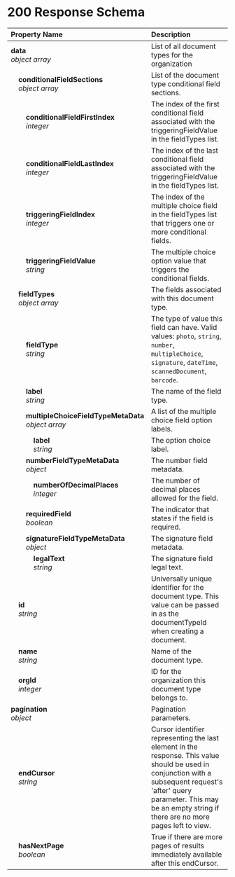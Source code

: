 # 200 Response Schema
| Property Name | Description |
| :------------ | :---------- |
| **data**<br/>_object array_ | List of all document types for the organization |
| **&nbsp;&nbsp;&nbsp;&nbsp;conditionalFieldSections**<br/>_&nbsp;&nbsp;&nbsp;&nbsp;object array_ | List of the document type conditional field sections. |
| **&nbsp;&nbsp;&nbsp;&nbsp;&nbsp;&nbsp;&nbsp;&nbsp;conditionalFieldFirstIndex**<br/>_&nbsp;&nbsp;&nbsp;&nbsp;&nbsp;&nbsp;&nbsp;&nbsp;integer_ | The index of the first conditional field associated with the triggeringFieldValue in the fieldTypes list. |
| **&nbsp;&nbsp;&nbsp;&nbsp;&nbsp;&nbsp;&nbsp;&nbsp;conditionalFieldLastIndex**<br/>_&nbsp;&nbsp;&nbsp;&nbsp;&nbsp;&nbsp;&nbsp;&nbsp;integer_ | The index of the last conditional field associated with the triggeringFieldValue in the fieldTypes list. |
| **&nbsp;&nbsp;&nbsp;&nbsp;&nbsp;&nbsp;&nbsp;&nbsp;triggeringFieldIndex**<br/>_&nbsp;&nbsp;&nbsp;&nbsp;&nbsp;&nbsp;&nbsp;&nbsp;integer_ | The index of the multiple choice field in the fieldTypes list that triggers one or more conditional fields. |
| **&nbsp;&nbsp;&nbsp;&nbsp;&nbsp;&nbsp;&nbsp;&nbsp;triggeringFieldValue**<br/>_&nbsp;&nbsp;&nbsp;&nbsp;&nbsp;&nbsp;&nbsp;&nbsp;string_ | The multiple choice option value that triggers the conditional fields. |
| **&nbsp;&nbsp;&nbsp;&nbsp;fieldTypes**<br/>_&nbsp;&nbsp;&nbsp;&nbsp;object array_ | The fields associated with this document type. |
| **&nbsp;&nbsp;&nbsp;&nbsp;&nbsp;&nbsp;&nbsp;&nbsp;fieldType**<br/>_&nbsp;&nbsp;&nbsp;&nbsp;&nbsp;&nbsp;&nbsp;&nbsp;string_ | The type of value this field can have. Valid values: `photo`, `string`, `number`, `multipleChoice`, `signature`, `dateTime`, `scannedDocument`, `barcode`. |
| **&nbsp;&nbsp;&nbsp;&nbsp;&nbsp;&nbsp;&nbsp;&nbsp;label**<br/>_&nbsp;&nbsp;&nbsp;&nbsp;&nbsp;&nbsp;&nbsp;&nbsp;string_ | The name of the field type. |
| **&nbsp;&nbsp;&nbsp;&nbsp;&nbsp;&nbsp;&nbsp;&nbsp;multipleChoiceFieldTypeMetaData**<br/>_&nbsp;&nbsp;&nbsp;&nbsp;&nbsp;&nbsp;&nbsp;&nbsp;object array_ | A list of the multiple choice field option labels. |
| **&nbsp;&nbsp;&nbsp;&nbsp;&nbsp;&nbsp;&nbsp;&nbsp;&nbsp;&nbsp;&nbsp;&nbsp;label**<br/>_&nbsp;&nbsp;&nbsp;&nbsp;&nbsp;&nbsp;&nbsp;&nbsp;&nbsp;&nbsp;&nbsp;&nbsp;string_ | The option choice label. |
| **&nbsp;&nbsp;&nbsp;&nbsp;&nbsp;&nbsp;&nbsp;&nbsp;numberFieldTypeMetaData**<br/>_&nbsp;&nbsp;&nbsp;&nbsp;&nbsp;&nbsp;&nbsp;&nbsp;object_ | The number field metadata. |
| **&nbsp;&nbsp;&nbsp;&nbsp;&nbsp;&nbsp;&nbsp;&nbsp;&nbsp;&nbsp;&nbsp;&nbsp;numberOfDecimalPlaces**<br/>_&nbsp;&nbsp;&nbsp;&nbsp;&nbsp;&nbsp;&nbsp;&nbsp;&nbsp;&nbsp;&nbsp;&nbsp;integer_ | The number of decimal places allowed for the field. |
| **&nbsp;&nbsp;&nbsp;&nbsp;&nbsp;&nbsp;&nbsp;&nbsp;requiredField**<br/>_&nbsp;&nbsp;&nbsp;&nbsp;&nbsp;&nbsp;&nbsp;&nbsp;boolean_ | The indicator that states if the field is required. |
| **&nbsp;&nbsp;&nbsp;&nbsp;&nbsp;&nbsp;&nbsp;&nbsp;signatureFieldTypeMetaData**<br/>_&nbsp;&nbsp;&nbsp;&nbsp;&nbsp;&nbsp;&nbsp;&nbsp;object_ | The signature field metadata. |
| **&nbsp;&nbsp;&nbsp;&nbsp;&nbsp;&nbsp;&nbsp;&nbsp;&nbsp;&nbsp;&nbsp;&nbsp;legalText**<br/>_&nbsp;&nbsp;&nbsp;&nbsp;&nbsp;&nbsp;&nbsp;&nbsp;&nbsp;&nbsp;&nbsp;&nbsp;string_ | The signature field legal text. |
| **&nbsp;&nbsp;&nbsp;&nbsp;id**<br/>_&nbsp;&nbsp;&nbsp;&nbsp;string_ | Universally unique identifier for the document type. This value can be passed in as the documentTypeId when creating a document. |
| **&nbsp;&nbsp;&nbsp;&nbsp;name**<br/>_&nbsp;&nbsp;&nbsp;&nbsp;string_ | Name of the document type. |
| **&nbsp;&nbsp;&nbsp;&nbsp;orgId**<br/>_&nbsp;&nbsp;&nbsp;&nbsp;integer_ | ID for the organization this document type belongs to. |
| **pagination**<br/>_object_ | Pagination parameters. |
| **&nbsp;&nbsp;&nbsp;&nbsp;endCursor**<br/>_&nbsp;&nbsp;&nbsp;&nbsp;string_ | Cursor identifier representing the last element in the response. This value should be used in conjunction with a subsequent request's 'after' query parameter. This may be an empty string if there are no more pages left to view. |
| **&nbsp;&nbsp;&nbsp;&nbsp;hasNextPage**<br/>_&nbsp;&nbsp;&nbsp;&nbsp;boolean_ | True if there are more pages of results immediately available after this endCursor. |
